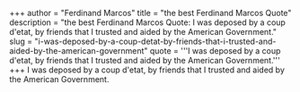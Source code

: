 +++
author = "Ferdinand Marcos"
title = "the best Ferdinand Marcos Quote"
description = "the best Ferdinand Marcos Quote: I was deposed by a coup d'etat, by friends that I trusted and aided by the American Government."
slug = "i-was-deposed-by-a-coup-detat-by-friends-that-i-trusted-and-aided-by-the-american-government"
quote = '''I was deposed by a coup d'etat, by friends that I trusted and aided by the American Government.'''
+++
I was deposed by a coup d'etat, by friends that I trusted and aided by the American Government.
